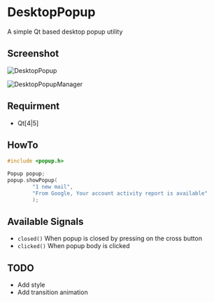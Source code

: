 DesktopPopup
============

A simple Qt based desktop popup utility

## Screenshot ##
![DesktopPopup](http://i.imgur.com/Ie7tE3S.png)

![DesktopPopupManager](http://i.imgur.com/OPeQiFd.png)

## Requirment ##
* Qt[4|5]

## HowTo ##

```cpp
#include <popup.h>

Popup popup;
popup.showPopup(
        "1 new mail",
        "From Google, Your account activity report is available"
        );
```

## Available Signals ##
* `closed()` When popup is closed by pressing on the cross button
* `clicked()` When popup body is clicked

## TODO ##
* Add style
* Add transition animation
